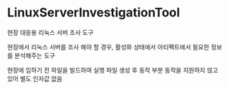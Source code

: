 # LinuxServerInvestigationTool
현장 대응용 리눅스 서버 조사 도구


현장에서 리눅스 서버를 조사 해야 할 경우,
활성화 상태에서 아티팩트에서 필요한 정보를 분석해주는 도구

현장에 임하기 전 
파일을 빌드하여 실행 파일 생성 후 동작
부분 동작을 지원하지 않고 있어 별도 인자값 없음
